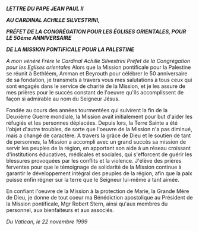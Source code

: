 ***LETTRE DU PAPE JEAN PAUL II***

***AU CARDINAL ACHILLE SILVESTRINI,***

***PRÉFET DE LA CONGRÉGATION POUR LES ÉGLISES ORIENTALES, POUR LE 50ème ANNIVERSAIRE***

***DE LA MISSION PONTIFICALE POUR LA PALESTINE***

*A mon vénéré Frère le Cardinal Achille Silvestrini Préfet de la Congrégation pour les Eglises orientales* Alors que la Mission pontificale pour la Palestine se réunit à Bethléem, Amman et Beyrouth pour célébrer le 50 anniversaire de sa fondation, je transmets à travers vous mes salutations à tous ceux qui sont engagés dans le service de charité de la Mission, et je les assure de mes prières pour le succès constant de l'oeuvre qu'ils accomplissent de façon si admirable au nom du Seigneur Jésus.

Fondée au cours des années tourmentées qui suivirent la fin de la Deuxième Guerre mondiale, la Mission avait initialement pour but d'aider les réfugiés et les personnes déplacées. Depuis lors, la Terre Sainte a été l'objet d'autre troubles, de sorte que l'oeuvre de la Mission n'a pas diminué, mais a changé de caractère. A travers la grâce de Dieu et le soutien de tant de personnes, la Mission a accompli avec un grand succès sa mission de servir les peuples de la région, en apportant son aide à un réseau croissant d'institutions éducatives, médicales et sociales, qui s'efforcent de guérir les blessures provoquées par les conflits et la violence. J'élève des prières ferventes pour que le témoignage de solidarité de la Mission continue à garantir le développement intégral des peuples de la région, afin que la paix puisse enfin régner sur la terre que le Seigneur lui-même a tant aimée.

En confiant l'oeuvre de la Mission à la protection de Marie, la Grande Mère de Dieu, je donne de tout coeur ma Bénédiction apostolique au Président de la Mission pontificale, Mgr Robert Stern, ainsi qu'aux membres du personnel, aux bienfaiteurs et aux associés.

*Du Vatican, le 22 novembre 1999*